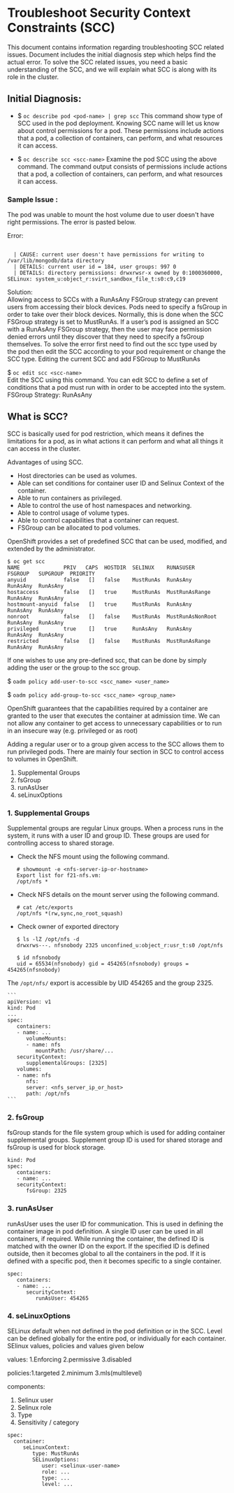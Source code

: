 # Troubleshoot Security Context Constraints (SCC)

This document contains information regarding troubleshooting SCC related issues. 
Document includes the initial diagnosis step which helps find the actual error.
To solve the SCC related issues, you need a basic understanding of the SCC, and we will explain what SCC is along with its role in the cluster. 

## Initial Diagnosis:

* $ `oc describe pod <pod-name> | grep scc`
    This command show type of SCC used in the pod deployment. 
    Knowing  SCC name will let us know about control permissions for a pod. 
    These permissions include actions that a pod, a collection of containers, can perform, and what resources it can access.  

* $ `oc describe scc <scc-name>`
    Examine the pod SCC using the above command. 
    The command output consists of permissions include actions that a pod, a collection of containers, can perform, and what resources it can access.


### Sample Issue :
The pod was unable to mount the host volume due to user doesn't have right permissions.
The error is pasted below. 

Error:

```text

  | CAUSE: current user doesn't have permissions for writing to /var/lib/mongodb/data directory
  | DETAILS: current user id = 184, user groups: 997 0
  | DETAILS: directory permissions: drwxrwsr-x owned by 0:1000360000, SELinux: system_u:object_r:svirt_sandbox_file_t:s0:c9,c19
```
Solution:   
Allowing access to SCCs with a RunAsAny FSGroup strategy can prevent users from accessing their block devices. 
Pods need to specify a fsGroup in order to take over their block devices. 
Normally, this is done when the SCC FSGroup strategy is set to MustRunAs. 
If a user’s pod is assigned an SCC with a RunAsAny FSGroup strategy, then the user may face permission denied errors until they discover that they need to specify a fsGroup themselves.
To solve the error first need to find out the scc type used by the pod then edit the SCC according to your pod requirement or change the SCC type.
Editing the current SCC and add FSGroup to MustRunAs  

$ `oc edit scc <scc-name>`  
Edit the SCC using this command. 
You can edit SCC to define a set of conditions that a pod must run with in order to be accepted into the system.  
FSGroup Strategy: RunAsAny


## What is SCC?

SCC is basically used for pod restriction, which means it defines the limitations for a pod, as in what actions it can perform and what all things it can access in the cluster.

Advantages of using SCC.

* Host directories can be used as volumes.
* Able can set conditions for container user ID and Selinux Context of the container.
* Able to run containers as privileged.
* Able to control the use of host namespaces and networking.
* Able to control usage of volume types.
* Able to control capabilities that a container can request.
* FSGroup can be allocated to pod volumes.

OpenShift provides a set of predefined SCC that can be used, modified, and extended by the administrator.

```text  
$ oc get scc 
NAME              PRIV   CAPS  HOSTDIR  SELINUX    RUNASUSER         FSGROUP   SUPGROUP  PRIORITY
anyuid            false   []   false    MustRunAs  RunAsAny          RunAsAny  RunAsAny  
hostaccess        false   []   true     MustRunAs  MustRunAsRange    RunAsAny  RunAsAny  
hostmount-anyuid  false   []   true     MustRunAs  RunAsAny          RunAsAny  RunAsAny
nonroot           false   []   false    MustRunAs  MustRunAsNonRoot  RunAsAny  RunAsAny 
privileged        true    []   true     RunAsAny   RunAsAny          RunAsAny  RunAsAny
restricted        false   []   false    MustRunAs  MustRunAsRange    RunAsAny  RunAsAny
```
If one wishes to use any pre-defined scc, that can be done by simply adding the user or the group to the scc group.

$ `oadm policy add-user-to-scc <scc_name> <user_name>`

$ `oadm policy add-group-to-scc <scc_name> <group_name>`

OpenShift guarantees that the capabilities required by a container are granted to the user that executes the container at admission time.  We can not allow any container to get access to unnecessary capabilities or to run in an insecure way (e.g. privileged or as root)

Adding a regular user or to a group given access to the SCC allows them to run privileged pods. There are mainly four section in SCC to control access to volumes in OpenShift.

1. Supplemental Groups
1. fsGroup
1. runAsUser
1. seLinuxOptions

### 1. Supplemental Groups
Supplemental groups are regular Linux groups. 
When a process runs in the system, it runs with a user ID and group ID. 
These groups are used for controlling access to shared storage.

* Check the NFS mount using the following command.
 
```
   # showmount -e <nfs-server-ip-or-hostname>
   Export list for f21-nfs.vm: 
   /opt/nfs * 
```

* Check NFS details on the mount server using the following command.
   
```  
   # cat /etc/exports 
   /opt/nfs *(rw,sync,no_root_squash)
```

* Check owner of exported directory
   
```
   $ ls -lZ /opt/nfs -d
   drwxrws---. nfsnobody 2325 unconfined_u:object_r:usr_t:s0 /opt/nfs
```

```
   $ id nfsnobody
   uid = 65534(nfsnobody) gid = 454265(nfsnobody) groups = 454265(nfsnobody)
```

The `/opt/nfs/` export is accessible by UID 454265 and the group 2325.     

    ```
    apiVersion: v1
    kind: Pod
    ...
    spec:
       containers:
       - name: ...
          volumeMounts:
          - name: nfs
             mountPath: /usr/share/...
       securityContext:
          supplementalGroups: [2325]
       volumes:
       - name: nfs
          nfs:
          server: <nfs_server_ip_or_host>
          path: /opt/nfs
    ```

### 2. fsGroup

fsGroup stands for the file system group which is used for adding container supplemental groups. 
Supplement group ID is used for shared storage and fsGroup is used for block storage.

```text
kind: Pod
spec:
   containers:
   - name: ...
   securityContext:
      fsGroup: 2325
```

### 3. runAsUser

runAsUser uses the user ID for communication. 
This is used in defining the container image in pod definition. A single ID user can be used in all containers, if required.
While running the container, the defined ID is matched with the owner ID on the export. 
If the specified ID is defined outside, then it becomes global to all the containers in the pod. 
If it is defined with a specific pod, then it becomes specific to a single container.

```text
spec:
   containers:
   - name: ...
      securityContext:
         runAsUser: 454265
```

### 4. seLinuxOptions

SELinux default when not defined in the pod definition or in the SCC. 
Level can be defined globally for the entire pod, or individually for each container.
SElinux values, policies and values given below

values: 1.Enforcing 2.permissive 3.disabled

policies:1.targeted 2.minimum 3.mls(multilevel)

components:

1. Selinux user
1. Selinux role
1. Type
1. Sensitivity / category

```text
spec:
  container:
     seLinuxContext: 
        type: MustRunAs
        SELinuxOptions: 
           user: <selinux-user-name>
           role: ...
           type: ...
           level: ...
```




